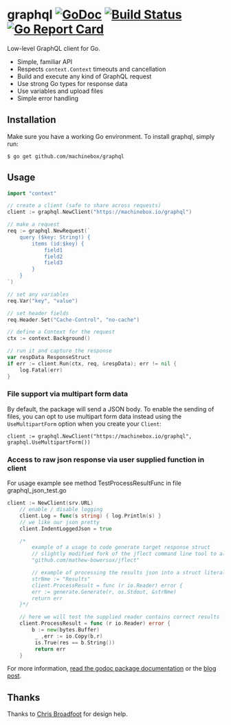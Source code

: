# graphql [![GoDoc](https://godoc.org/github.com/machinebox/graphql?status.png)](http://godoc.org/github.com/machinebox/graphql) [![Build Status](https://travis-ci.org/machinebox/graphql.svg?branch=master)](https://travis-ci.org/machinebox/graphql) [![Go Report Card](https://goreportcard.com/badge/github.com/machinebox/graphql)](https://goreportcard.com/report/github.com/machinebox/graphql)

Low-level GraphQL client for Go.

* Simple, familiar API
* Respects `context.Context` timeouts and cancellation
* Build and execute any kind of GraphQL request
* Use strong Go types for response data
* Use variables and upload files
* Simple error handling

## Installation
Make sure you have a working Go environment. To install graphql, simply run:

```
$ go get github.com/machinebox/graphql
```

## Usage

```go
import "context"

// create a client (safe to share across requests)
client := graphql.NewClient("https://machinebox.io/graphql")

// make a request
req := graphql.NewRequest(`
    query ($key: String!) {
        items (id:$key) {
            field1
            field2
            field3
        }
    }
`)

// set any variables
req.Var("key", "value")

// set header fields
req.Header.Set("Cache-Control", "no-cache")

// define a Context for the request
ctx := context.Background()

// run it and capture the response
var respData ResponseStruct
if err := client.Run(ctx, req, &respData); err != nil {
    log.Fatal(err)
}
```

### File support via multipart form data

By default, the package will send a JSON body. To enable the sending of files, you can opt to
use multipart form data instead using the `UseMultipartForm` option when you create your `Client`:

```
client := graphql.NewClient("https://machinebox.io/graphql", graphql.UseMultipartForm())
```

### Access to raw json response via user supplied function in client
For usage example see  method TestProcessResultFunc in file graphql_json_test.go
```go
client := NewClient(srv.URL)
	// enable / disable logging
	client.Log = func(s string) { log.Println(s) }
	// we like our json pretty
	client.IndentLoggedJson = true

    /*
        example of a usage to code generate target response struct
        // slightly modified fork of the jflect command line tool to allow for usage as an api
        "github.com/mathew-bowersox/jflect"

        // example of processing the results json into a struct literal
        strNme := "Results"
        client.ProcessResult = func (r io.Reader) error {
    	err := generate.Generate(r, os.Stdout, &strNme)
    	return err
    }*/

    // here we will test the supplied reader contains correct results
 	client.ProcessResult = func (r io.Reader) error {
	    b := new(bytes.Buffer)
		 _ ,err := io.Copy(b,r)
		 is.True(res == b.String())
		 return err
	}
```

For more information, [read the godoc package documentation](http://godoc.org/github.com/machinebox/graphql) or the [blog post](https://blog.machinebox.io/a-graphql-client-library-for-go-5bffd0455878).

## Thanks

Thanks to [Chris Broadfoot](https://github.com/broady) for design help.
